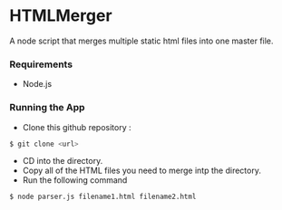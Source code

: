 # HTMLMerger
A node script that merges multiple static html files into one master file.

### Requirements
* Node.js

### Running the App
* Clone this github repository : 
```bash
$ git clone <url>
```
* CD into the directory.
* Copy all of the HTML files you need to merge intp the directory.
* Run the following command
```bash
$ node parser.js filename1.html filename2.html
```
